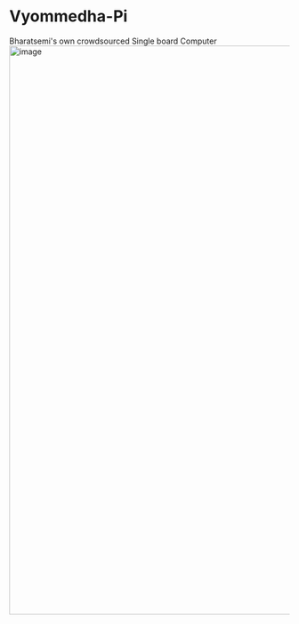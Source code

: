 # Vyommedha-Pi
Bharatsemi's own crowdsourced Single board Computer
<img width="1024" height="1024" alt="image" src="https://github.com/user-attachments/assets/846a0613-1d26-4a7a-b589-31eaf9184354" />

